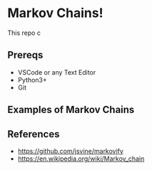 # Markov Chains!
This repo c

## Prereqs
* VSCode or any Text Editor
* Python3+
* Git



## Examples of Markov Chains


## References
* https://github.com/jsvine/markovify
* https://en.wikipedia.org/wiki/Markov_chain